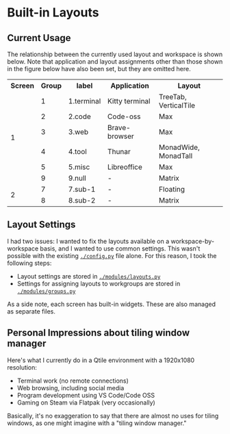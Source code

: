 # Built-in Layouts


## Current Usage

The relationship between the currently used layout and workspace is shown below. Note that application and layout assignments other than those shown in the figure below have also been set, but they are omitted here.

<table>
  <tr><th>Screen</th><th>Group</th><th>label</th><th>Application</th><th>Layout</th></tr>
  <tr>
    <td rowspan="6">1</td>
    <td>1</td><td>1.terminal</td>
    <td>Kitty terminal</td>
    <td>TreeTab, VerticalTile</td>
  </tr>
  <tr>
    <td>2</td><td>2.code</td>
    <td>Code-oss</td>
    <td>Max</td>
  </tr>
  <tr>
    <td>3</td><td>3.web</td>
    <td>Brave-browser</td>
    <td>Max</td>
  </tr>
  <tr>
    <td>4</td><td>4.tool</td>
    <td>Thunar</td>
    <td>MonadWide, MonadTall</td>
  </tr>
  <tr>
    <td>5</td><td>5.misc</td>
    <td>Libreoffice</td>
    <td>Max</td>
  </tr>
  <tr>
    <td>9</td><td>9.null</td>
    <td>-</td>
    <td>Matrix</td>
  </tr>

  <tr>
    <td rowspan="2">2</td>
    <td>7</td><td>7.sub-1</td>
    <td>-</td>
    <td>Floating</td>
  </tr>
  <tr>
    <td>8</td><td>8.sub-2</td>
    <td>-</td>
    <td>Matrix</td>
  </tr>
</table>


## Layout Settings

I had two issues: I wanted to fix the layouts available on a workspace-by-workspace basis, and I wanted to use common settings. This wasn't possible with the existing [`./config.py`](../config.py) file alone. For this reason, I took the following steps:

- Layout settings are stored in [`./modules/layouts.py`](../modules/layouts.py)
- Settings for assigning layouts to workgroups are stored in [`./modules/groups.py`](../modules/groups.py)

As a side note, each screen has built-in widgets. These are also managed as separate files.


## Personal Impressions about tiling window manager

Here's what I currently do in a Qtile environment with a 1920x1080 resolution:

- Terminal work (no remote connections)
- Web browsing, including social media
- Program development using VS Code/Code OSS
- Gaming on Steam via Flatpak (very occasionally)

Basically, it's no exaggeration to say that there are almost no uses for tiling windows, as one might imagine with a "tiling window manager."


<!-- -->
